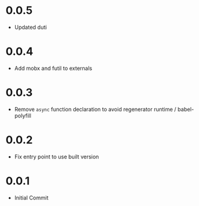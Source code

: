 ﻿# 0.0.5
* Updated duti

# 0.0.4
* Add mobx and futil to externals

# 0.0.3
* Remove `async` function declaration to avoid regenerator runtime / babel-polyfill

# 0.0.2
* Fix entry point to use built version

# 0.0.1
* Initial Commit
